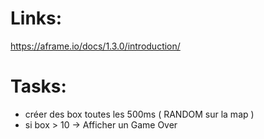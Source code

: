 # Links:
https://aframe.io/docs/1.3.0/introduction/


# Tasks:

- créer des box toutes les 500ms ( RANDOM sur la map )
- si box > 10 -> Afficher un Game Over
